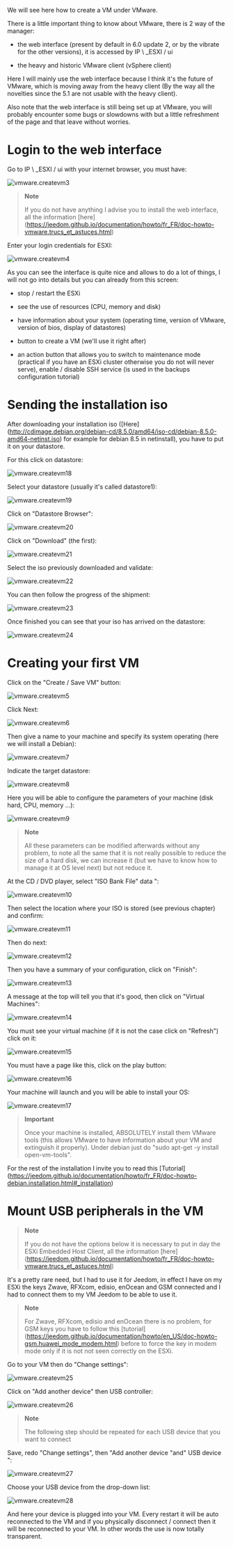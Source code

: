 We will see here how to create a VM under VMware.

There is a little important thing to know about VMware, there is 2
way of the manager:

-   the web interface (present by default in 6.0 update 2, or by the
    vibrate for the other versions), it is accessed by
    IP \ _ESXI / ui

-   the heavy and historic VMware client (vSphere client)

Here I will mainly use the web interface because I think it's
the future of VMware, which is moving away from the heavy client
(By the way all the novelties since the 5.1 are not usable
with the heavy client).

Also note that the web interface is still being set up
at VMware, you will probably encounter some bugs or
slowdowns with but a little refreshment of the page and that
leave without worries.

Login to the web interface
===========================

Go to IP \ _ESXI / ui with your internet browser, you must have:

![vmware.createvm3](../images/vmware.createvm3.PNG)

> **Note**
>
> If you do not have anything I advise you to install
> the web interface, all the information
> [here] (https://jeedom.github.io/documentation/howto/fr_FR/doc-howto-vmware.trucs_et_astuces.html)

Enter your login credentials for ESXI:

![vmware.createvm4](../images/vmware.createvm4.PNG)

As you can see the interface is quite nice and allows to
do a lot of things, I will not go into details but you
can already from this screen:

-   stop / restart the ESXi

-   see the use of resources (CPU, memory and disk)

-   have information about your system (operating time,
    version of VMware, version of bios, display of datastores)

-   button to create a VM (we'll use it right after)

-   an action button that allows you to switch to maintenance mode
    (practical if you have an ESXi cluster otherwise you do not
    will never serve), enable / disable SSH service (is used
    in the backups configuration tutorial)

Sending the installation iso
=============================

After downloading your installation iso
([Here] (http://cdimage.debian.org/debian-cd/8.5.0/amd64/iso-cd/debian-8.5.0-amd64-netinst.iso)
for example for debian 8.5 in netinstall), you have to put it on
your datastore.

For this click on datastore:

![vmware.createvm18](../images/vmware.createvm18.PNG)

Select your datastore (usually it's called datastore1):

![vmware.createvm19](../images/vmware.createvm19.PNG)

Click on "Datastore Browser":

![vmware.createvm20](../images/vmware.createvm20.PNG)

Click on "Download" (the first):

![vmware.createvm21](../images/vmware.createvm21.PNG)

Select the iso previously downloaded and validate:

![vmware.createvm22](../images/vmware.createvm22.PNG)

You can then follow the progress of the shipment:

![vmware.createvm23](../images/vmware.createvm23.PNG)

Once finished you can see that your iso has arrived on the
datastore:

![vmware.createvm24](../images/vmware.createvm24.PNG)

Creating your first VM
=============================

Click on the "Create / Save VM" button:

![vmware.createvm5](../images/vmware.createvm5.PNG)

Click Next:

![vmware.createvm6](../images/vmware.createvm6.PNG)

Then give a name to your machine and specify its system
operating (here we will install a Debian):

![vmware.createvm7](../images/vmware.createvm7.PNG)

Indicate the target datastore:

![vmware.createvm8](../images/vmware.createvm8.PNG)

Here you will be able to configure the parameters of your machine (disk
hard, CPU, memory ...):

![vmware.createvm9](../images/vmware.createvm9.PNG)

> **Note**
>
> All these parameters can be modified afterwards without any problem, to note
> all the same that it is not really possible to reduce the size
> of a hard disk, we can increase it (but we have to know how to manage it at
> OS level next) but not reduce it.

At the CD / DVD player, select "ISO Bank File"
data ":

![vmware.createvm10](../images/vmware.createvm10.PNG)

Then select the location where your ISO is stored (see
previous chapter) and confirm:

![vmware.createvm11](../images/vmware.createvm11.PNG)

Then do next:

![vmware.createvm12](../images/vmware.createvm12.PNG)

Then you have a summary of your configuration, click on
"Finish":

![vmware.createvm13](../images/vmware.createvm13.PNG)

A message at the top will tell you that it's good, then click on
"Virtual Machines":

![vmware.createvm14](../images/vmware.createvm14.PNG)

You must see your virtual machine (if it is not the case click
on "Refresh") click on it:

![vmware.createvm15](../images/vmware.createvm15.PNG)

You must have a page like this, click on the play button:

![vmware.createvm16](../images/vmware.createvm16.PNG)

Your machine will launch and you will be able to install
your OS:

![vmware.createvm17](../images/vmware.createvm17.PNG)

> **Important**
>
> Once your machine is installed, ABSOLUTELY install them
> VMware tools (this allows VMware to have information about your VM
> and extinguish it properly). Under debian just do
> "sudo apt-get -y install open-vm-tools".

For the rest of the installation I invite you to read this
[Tutorial] (https://jeedom.github.io/documentation/howto/fr_FR/doc-howto-debian.installation.html#_installation)

Mount USB peripherals in the VM
=======================================

> **Note**
>
> If you do not have the options below it is necessary to put in
> day the ESXi Embedded Host Client, all the information
> [here] (https://jeedom.github.io/documentation/howto/fr_FR/doc-howto-vmware.trucs_et_astuces.html)

It's a pretty rare need, but I had to use it for Jeedom, in
effect I have on my ESXi the keys Zwave, RFXcom, edisio, enOcean and GSM
connected and I had to connect them to my VM Jeedom to be able to
use it.

> **Note**
>
> For Zwave, RFXcom, edisio and enOcean there is no problem, for
> GSM keys you have to follow this
> [tutorial] (https://jeedom.github.io/documentation/howto/en_US/doc-howto-gsm.huawei_mode_modem.html)
> before to force the key in modem mode only if it is not
> not seen correctly on the ESXi.

Go to your VM then do "Change settings":

![vmware.createvm25](../images/vmware.createvm25.PNG)

Click on "Add another device" then USB controller:

![vmware.createvm26](../images/vmware.createvm26.PNG)

> **Note**
>
> The following step should be repeated for each USB device that
> you want to connect

Save, redo "Change settings", then "Add another
device "and" USB device ":

![vmware.createvm27](../images/vmware.createvm27.PNG)

Choose your USB device from the drop-down list:

![vmware.createvm28](../images/vmware.createvm28.PNG)

And here your device is plugged into your VM. Every
restart it will be auto reconnected to the VM and if you
physically disconnect / connect then it will be reconnected to
your VM. In other words the use is now totally
transparent.
